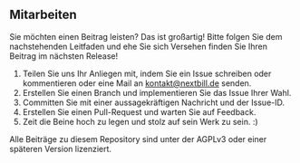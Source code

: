 ##  Mitarbeiten

Sie möchten einen Beitrag leisten? Das ist großartig! Bitte folgen Sie dem nachstehenden Leitfaden und ehe Sie sich Versehen finden Sie Ihren Beitrag im nächsten Release!

1. Teilen Sie uns Ihr Anliegen mit, indem Sie ein Issue schreiben oder kommentieren oder eine Mail an kontakt@nextbill.de senden.
2. Erstellen Sie einen Branch und implementieren Sie das Issue Ihrer Wahl.
3. Committen Sie mit einer aussagekräftigen Nachricht und der Issue-ID.
4. Erstellen Sie einen Pull-Request und warten Sie auf Feedback.
5. Zeit die Beine hoch zu legen und stolz auf sein Werk zu sein. :)

Alle Beiträge zu diesem Repository sind unter der AGPLv3 oder einer späteren Version lizenziert.